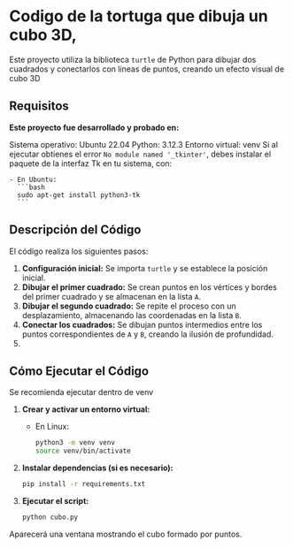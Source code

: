 # Codigo de la tortuga que dibuja un cubo 3D,

Este proyecto utiliza la biblioteca `turtle` de Python para dibujar dos cuadrados y conectarlos con lineas de puntos, creando un efecto visual de cubo 3D


## Requisitos

**Este proyecto fue desarrollado y probado en:**

Sistema operativo: Ubuntu 22.04
Python: 3.12.3
Entorno virtual: venv
Si al ejecutar obtienes el error `No module named '_tkinter'`, debes instalar el paquete de la interfaz Tk en tu sistema, con:
    
    - En Ubuntu:
      ```bash
      sudo apt-get install python3-tk
      ```

## Descripción del Código
El código realiza los siguientes pasos:
1. **Configuración inicial:** Se importa `turtle` y se establece la posición inicial.
2. **Dibujar el primer cuadrado:** Se crean puntos en los vértices y bordes del primer cuadrado y se almacenan en la lista `A`.
3. **Dibujar el segundo cuadrado:** Se repite el proceso con un desplazamiento, almacenando las coordenadas en la lista `B`.
4. **Conectar los cuadrados:** Se dibujan puntos intermedios entre los puntos correspondientes de `A` y `B`, creando la ilusión de profundidad.
5. 

## Cómo Ejecutar el Código

Se recomienda ejecutar dentro de venv 

1. **Crear y activar un entorno virtual:**
   - En Linux:
     ```bash
     python3 -m venv venv
     source venv/bin/activate
     ```

2. **Instalar dependencias (si es necesario):**
   ```bash
   pip install -r requirements.txt
   ```

3. **Ejecutar el script:**
   ```bash
   python cubo.py
   ```

Aparecerá una ventana mostrando el cubo formado por puntos.



